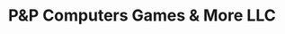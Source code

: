 ---
title: "P&P Computers Games & More LLC"
url: /schaumburg/pundp-computers-games-und-more-llc/
shop: Allgemein
---